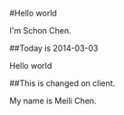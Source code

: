 #Hello world

I'm Schon Chen.

##Today is 2014-03-03

Hello world

##This is changed on client.

My name is Meili Chen.
